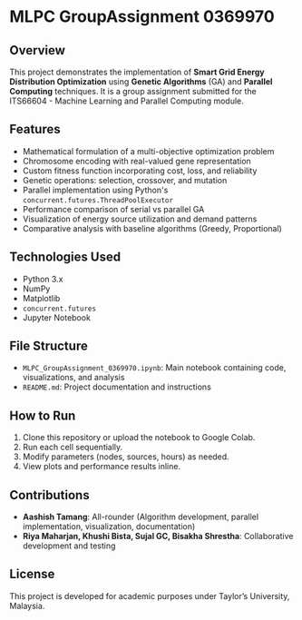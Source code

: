 # MLPC GroupAssignment 0369970

## Overview
This project demonstrates the implementation of **Smart Grid Energy Distribution Optimization** using **Genetic Algorithms** (GA) and **Parallel Computing** techniques. It is a group assignment submitted for the ITS66604 - Machine Learning and Parallel Computing module.

## Features
- Mathematical formulation of a multi-objective optimization problem
- Chromosome encoding with real-valued gene representation
- Custom fitness function incorporating cost, loss, and reliability
- Genetic operations: selection, crossover, and mutation
- Parallel implementation using Python's `concurrent.futures.ThreadPoolExecutor`
- Performance comparison of serial vs parallel GA
- Visualization of energy source utilization and demand patterns
- Comparative analysis with baseline algorithms (Greedy, Proportional)

## Technologies Used
- Python 3.x
- NumPy
- Matplotlib
- `concurrent.futures`
- Jupyter Notebook

## File Structure
- `MLPC_GroupAssignment_0369970.ipynb`: Main notebook containing code, visualizations, and analysis
- `README.md`: Project documentation and instructions

## How to Run
1. Clone this repository or upload the notebook to Google Colab.
2. Run each cell sequentially.
3. Modify parameters (nodes, sources, hours) as needed.
4. View plots and performance results inline.

## Contributions
- **Aashish Tamang**: All-rounder (Algorithm development, parallel implementation, visualization, documentation)
- **Riya Maharjan, Khushi Bista, Sujal GC, Bisakha Shrestha**: Collaborative development and testing

## License
This project is developed for academic purposes under Taylor’s University, Malaysia.

